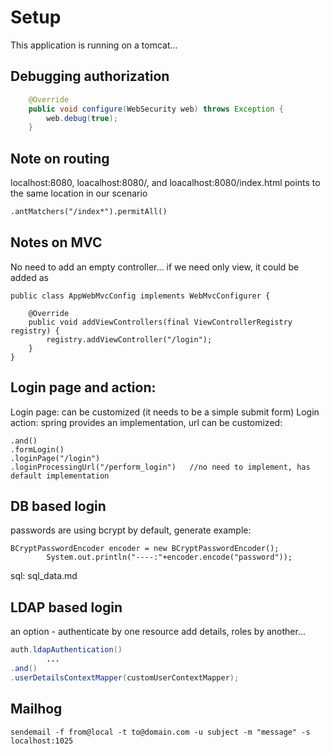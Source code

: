 Setup
=
This application is running on a tomcat...  


Debugging authorization
-
```java
    @Override
    public void configure(WebSecurity web) throws Exception {
        web.debug(true);
    }
```

Note on routing
-
localhost:8080, loacalhost:8080/, and loacalhost:8080/index.html points to the same location in our scenario
```xml
.antMatchers("/index*").permitAll()
```

Notes on MVC
-
No need to add an empty controller... if we need only view, it could be added as
```
public class AppWebMvcConfig implements WebMvcConfigurer {

    @Override
    public void addViewControllers(final ViewControllerRegistry registry) {
        registry.addViewController("/login");
    }
}
```

Login page and action:
-
Login page: can be customized (it needs to be a simple submit form)
Login action: spring provides an implementation, url can be customized:
```
.and()
.formLogin()
.loginPage("/login")
.loginProcessingUrl("/perform_login")   //no need to implement, has default implementation
```
DB based login
-
passwords are using bcrypt by default, generate example:
```
BCryptPasswordEncoder encoder = new BCryptPasswordEncoder();
        System.out.println("----:"+encoder.encode("password"));

```
sql: sql_data.md


LDAP based login
-
an option - authenticate by one resource
add details, roles by another...


```java
auth.ldapAuthentication()
        ...
.and()
.userDetailsContextMapper(customUserContextMapper);
```

Mailhog
-
```
sendemail -f from@local -t to@domain.com -u subject -m "message" -s localhost:1025
```

